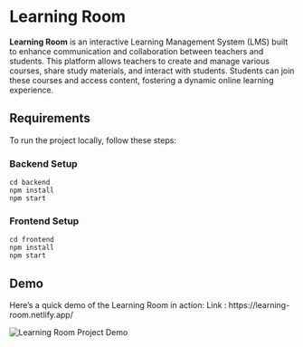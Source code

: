 <!DOCTYPE html>
<html lang="en">
<head>
  <meta charset="UTF-8">
</head>
<body>

  <h1>Learning Room</h1>

  <p>
    <strong>Learning Room</strong> is an interactive Learning Management System (LMS) built to enhance communication and collaboration between teachers and students. This platform allows teachers to create and manage various courses, share study materials, and interact with students. Students can join these courses and access content, fostering a dynamic online learning experience.
  </p>

  <h2> Requirements </h2>

  <p>To run the project locally, follow these steps:</p>

  <h3>Backend Setup</h3>
  <pre><code>cd backend
npm install
npm start</code></pre>

  <h3>Frontend Setup</h3>
  <pre><code>cd frontend
npm install
npm start</code></pre>



  <h2> Demo</h2>
  <p>Here’s a quick demo of the Learning Room in action: 
Link : https://learning-room.netlify.app/ 
</p>


  <img src="frontend/src/assets/assets/img/LearningRoom.gif" alt="Learning Room Project Demo">

</body>
</html>
